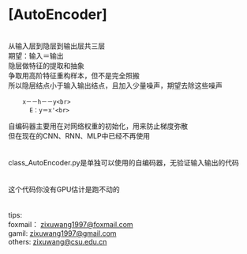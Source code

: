 [AutoEncoder]
===========
<br>
从输入层到隐层到输出层共三层<br>
期望：输入＝输出<br>
隐层做特征的提取和抽象<br>
争取用高阶特征重构样本，但不是完全照搬<br>
所以隐层结点小于输入输出结点，且加入少量噪声，期望去除这些噪声<br>

        x－－h－－y<br>
          E：y＝x'<br>

自编码器主要用在对网络权重的初始化，用来防止梯度弥散<br>
但在现在的CNN、RNN、MLP中已经不再使用<br>
<br>
<br>
class_AutoEncoder.py是单独可以使用的自编码器，无验证输入输出的代码<br>
<br>
<br>
这个代码你没有GPU估计是跑不动的<br>
<br>
<br>
tips:<br>
foxmail：  zixuwang1997@foxmail.com<br>
gamil:     zixuwang1997@gmail.com<br>
others:    zixuwang@csu.edu.cn<br>
